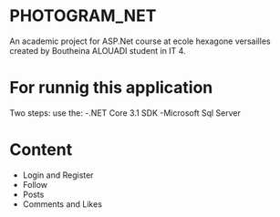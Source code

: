# PHOTOGRAM_NET
An academic project for ASP.Net course at ecole hexagone versailles created by Boutheina ALOUADI student in IT 4.

# For runnig this application
Two steps:
use the:
-.NET Core 3.1 SDK
-Microsoft Sql Server

# Content
- Login and Register
- Follow
- Posts
- Comments and Likes
